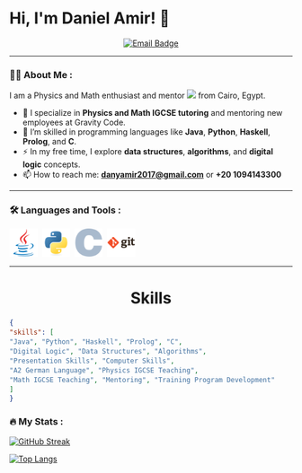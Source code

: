 # Hi, I'm Daniel Amir! 👋

<div id="badges" align='center'>
<a href="mailto:danyamir2017@gmail.com">
<img src="https://img.shields.io/badge/Email-red?style=for-the-badge&logo=gmail&logoColor=white" alt="Email Badge"/>
</a>
</div>

---

### :man_technologist: About Me :
I am a Physics and Math enthusiast and mentor <img src="https://media.giphy.com/media/WUlplcMpOCEmTGBtBW/giphy.gif" width="30"> from Cairo, Egypt.

- :telescope: I specialize in **Physics and Math IGCSE tutoring** and mentoring new employees at Gravity Code.
- :seedling: I’m skilled in programming languages like **Java**, **Python**, **Haskell**, **Prolog**, and **C**.
- :zap: In my free time, I explore **data structures**, **algorithms**, and **digital logic** concepts.
- :mailbox: How to reach me: **danyamir2017@gmail.com** or **+20 1094143300**

---

### :hammer_and_wrench: Languages and Tools :
<div>
<img src="https://github.com/devicons/devicon/blob/master/icons/java/java-original.svg" title="Java" alt="Java" width="50" height="50"/>&nbsp;
<img src="https://github.com/devicons/devicon/blob/master/icons/python/python-original.svg" title="Python" alt="Python" width="50" height="50"/>&nbsp;
<img src="https://github.com/devicons/devicon/blob/master/icons/c/c-original.svg" title="C" alt="C" width="50" height="50"/>&nbsp;
<img src="https://github.com/devicons/devicon/blob/master/icons/git/git-original-wordmark.svg" title="Git" alt="Git" width="50" height="50"/>
</div>

---

<h1 align="center">Skills</h1>

```json
{
"skills": [
"Java", "Python", "Haskell", "Prolog", "C",
"Digital Logic", "Data Structures", "Algorithms",
"Presentation Skills", "Computer Skills",
"A2 German Language", "Physics IGCSE Teaching",
"Math IGCSE Teaching", "Mentoring", "Training Program Development"
]
}

```
### :fire: My Stats :

[![GitHub Streak](http://github-readme-streak-stats.herokuapp.com?user=Danyamir2017&theme=neon-dark)](https://git.io/streak-stats)

[![Top Langs](https://github-readme-stats.vercel.app/api/top-langs/?username=Danyamir2017&layout=compact&theme=vision-friendly-dark)](https://github.com/anuraghazra/github-readme-stats)
<div align='center'>
 <img src="https://komarev.com/ghpvc/?username=Danyamir2017&style=flat-square&color=blue" alt="" />
  </div>


